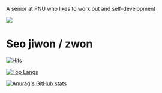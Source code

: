 A senior at PNU who likes to work out and self-development

<img src="https://capsule-render.vercel.app/api?type=wave&color=auto&height=300&section=header&text=capsule%20render&fontSize=90" />
<div>
  <h1> Seo jiwon / zwon </h1> 
</div>

[![Hits](https://hits.seeyoufarm.com/api/count/incr/badge.svg?url=https%3A%2F%2Fgithub.com%2Fjwseo4074&count_bg=%230D0D0D&title_bg=%23929292&icon=github.svg&icon_color=%23E7E7E7&title=Github&edge_flat=false)](https://hits.seeyoufarm.com)


[![Top Langs](https://github-readme-stats.vercel.app/api/top-langs/?username=jwseo4074)](https://github.com/깃허브아이디/github-readme-stats)

[![Anurag's GitHub stats](https://github-readme-stats.vercel.app/api?username=jwseo4074)](https://github.com/anuraghazra/github-readme-stats)
